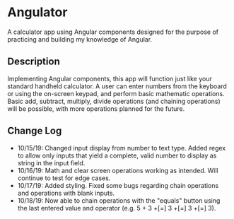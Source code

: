 # Angulator

A calculator app using Angular components designed for the purpose of practicing and building my knowledge of Angular. 

## Description
Implementing Angular components, this app will function just like your standard handheld calculator. A user can enter numbers from the keyboard or using the on-screen keypad, and perform basic mathematic operations. Basic add, subtract, multiply, divide operations (and chaining operations) will be possible, with more operations planned for the future.

## Change Log
* 10/15/19: Changed input display from number to text type. Added regex to allow only inputs that yield a complete, valid number to display as string in the input field.
* 10/16/19: Math and clear screen operations working as intended. Will continue to test for edge cases.
* 10/17/19: Added styling. Fixed some bugs regarding chain operations and operations with blank inputs.
* 10/18/19: Now able to chain operations with the "equals" button using the last entered value and operator (e.g. 5 + 3 +[=] 3 +[=] 3 +[=] 3).
